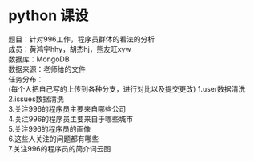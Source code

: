 # python 课设
题目：针对996工作，程序员群体的看法的分析<br>
成员：黄鸿宇hhy，胡杰hj，熊友旺xyw<br>
数据库：MongoDB<br>
数据来源：老师给的文件<br>
任务分布：<br>
(每个人把自己写的上传到各种分支，进行对比以及提交更改)
1.user数据清洗<br>
2.issues数据清洗<br>
3.关注996的程序员主要来自哪些公司<br>
4.关注996的程序员主要来自于哪些城市<br>
5.关注996的程序员的画像<br>
6.这些人关注的问题都有哪些<br>
7.关注996的程序员的简介词云图<br>
